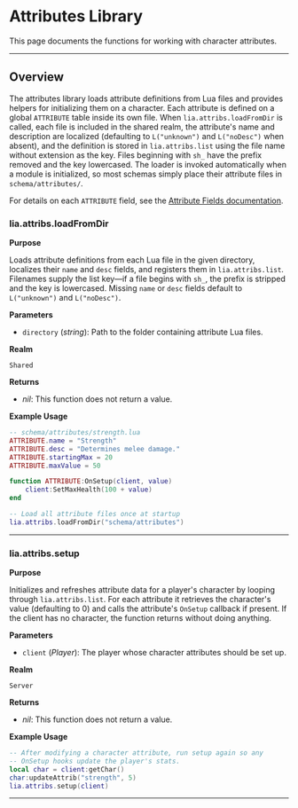 # Attributes Library

This page documents the functions for working with character attributes.

---

## Overview

The attributes library loads attribute definitions from Lua files and provides helpers for initializing them on a character. Each attribute is defined on a global `ATTRIBUTE` table inside its own file. When
`lia.attribs.loadFromDir` is called, each file is included in the shared realm, the attribute's name and description are
localized (defaulting to `L("unknown")` and `L("noDesc")` when absent), and the definition is stored in `lia.attribs.list`
using the file name without extension as the key. Files beginning with `sh_` have the prefix removed and the key
lowercased. The loader is invoked automatically when a module is initialized, so most schemas simply place their
attribute files in `schema/attributes/`.

For details on each `ATTRIBUTE` field, see the [Attribute Fields documentation](../definitions/attribute.md).

### lia.attribs.loadFromDir

**Purpose**

Loads attribute definitions from each Lua file in the given directory, localizes their `name` and `desc` fields, and registers them in `lia.attribs.list`. Filenames supply the list key—if a file begins with `sh_`, the prefix is stripped and the key is lowercased. Missing `name` or `desc` fields default to `L("unknown")` and `L("noDesc")`.

**Parameters**

* `directory` (*string*): Path to the folder containing attribute Lua files.

**Realm**

`Shared`

**Returns**

* *nil*: This function does not return a value.

**Example Usage**

```lua
-- schema/attributes/strength.lua
ATTRIBUTE.name = "Strength"
ATTRIBUTE.desc = "Determines melee damage."
ATTRIBUTE.startingMax = 20
ATTRIBUTE.maxValue = 50

function ATTRIBUTE:OnSetup(client, value)
    client:SetMaxHealth(100 + value)
end

-- Load all attribute files once at startup
lia.attribs.loadFromDir("schema/attributes")
```

---

### lia.attribs.setup

**Purpose**

Initializes and refreshes attribute data for a player's character by looping through `lia.attribs.list`. For each attribute it retrieves the character's value (defaulting to 0) and calls the attribute's `OnSetup` callback if present. If the client has no character, the function returns without doing anything.

**Parameters**

* `client` (*Player*): The player whose character attributes should be set up.

**Realm**

`Server`

**Returns**

* *nil*: This function does not return a value.

**Example Usage**

```lua
-- After modifying a character attribute, run setup again so any
-- OnSetup hooks update the player's stats.
local char = client:getChar()
char:updateAttrib("strength", 5)
lia.attribs.setup(client)
```

---
